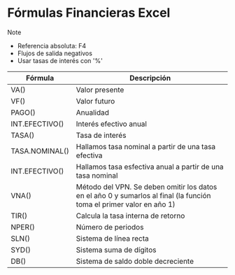 # Fórmulas Financieras Excel

>[!Note]
>- Referencia absoluta: F4
>- Flujos de salida negativos
>- Usar tasas de interés con '%'

| Fórmula | Descripción |
|-|-|
| VA() | Valor presente |
| VF() | Valor futuro |
| PAGO() | Anualidad |
| INT.EFECTIVO() | Interés efectivo anual |
| TASA() | Tasa de interés |
| TASA.NOMINAL() | Hallamos tasa nominal a partir de una tasa efectiva |
| INT.EFECTIVO() | Hallamos tasa esfectiva anual a partir de una tasa nominal |
| VNA() | Método del VPN. Se deben omitir los datos en el año 0 y sumarlos al final (la función toma el primer valor en año 1) |
| TIR() | Calcula la tasa interna de retorno |
| NPER() | Número de periodos |
| SLN() | Sistema de línea recta |
| SYD() | Sistema suma de dígitos |
| DB() | Sistema de saldo doble decreciente |

